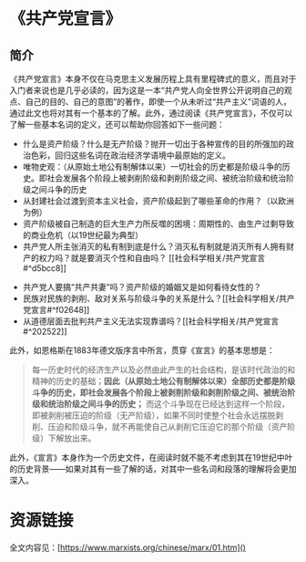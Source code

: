 # 《共产党宣言》
## 简介

《共产党宣言》本身不仅在马克思主义发展历程上具有里程碑式的意义，而且对于入门者来说也是几乎必读的，因为这是一本“共产党人向全世界公开说明自己的观点、自己的目的、自己的意图”的著作，即使一个从未听过“共产主义”词语的人，通过此文也将对其有一个基本的了解。此外，通过阅读《共产党宣言》，不仅可以了解一些基本名词的定义，还可以帮助你回答如下一些问题：

* 什么是资产阶级？什么是无产阶级？抛开一切出于各种宣传的目的所强加的政治色彩，回归这些名词在政治经济学语境中最原始的定义。
* 唯物史观：（从原始土地公有制解体以来）一切社会的历史都是阶级斗争的历史。即社会发展各个阶段上被剥削阶级和剥削阶级之间、被统治阶级和统治阶级之间斗争的历史
* 从封建社会过渡到资本主义社会，资产阶级起到了哪些革命的作用？（以欧洲为例）
* 资产阶级被自己制造的巨大生产力所反噬的困境：周期性的、由生产过剩导致的商业危机（以19世纪最为典型）
* 共产党人所主张消灭的私有制到底是什么？消灭私有制就是消灭所有人拥有财产的权力吗？就是要消灭个性和自由吗？
[[社会科学相关/共产党宣言#^d5bcc8]]
- 共产党人要搞“共产共妻”吗？资产阶级的婚姻又是如何看待女性的？
- 民族对民族的剥削、敌对关系与阶级斗争的关系是什么？[[社会科学相关/共产党宣言#^f02648]]
- 从道德层面去批判共产主义无法实现靠谱吗？[[社会科学相关/共产党宣言#^202522]]

此外，如恩格斯在1883年德文版序言中所言，贯穿《宣言》的基本思想是：

>每一历史时代的经济生产以及必然由此产生的社会结构，是该时代政治的和精神的历史的基础；**因此（从原始土地公有制解体以来）全部历史都是阶级斗争的历史，即社会发展各个阶段上被剥削阶级和剥削阶级之间、被统治阶级和统治阶级之间斗争的历史；** 而这个斗争现在已经达到这样一个阶段，即被剥削被压迫的阶级（无产阶级），如果不同时使整个社会永远摆脱剥削、压迫和阶级斗争，就不再能使自己从剥削它压迫它的那个阶级（资产阶级）下解放出来。

此外，《宣言》本身作为一个历史文件，在阅读时就不能不考虑到其在19世纪中叶的历史背景——如果对其有一些了解的话，对其中一些名词和段落的理解将会更加深入。

# 资源链接

全文内容见：[https://www.marxists.org/chinese/marx/01.htm]()